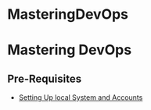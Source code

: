 # MasteringDevOps

# Mastering DevOps #

## Pre-Requisites ##

- [Setting Up local System and Accounts](Initial-Setup/PreRequisites.MD)
